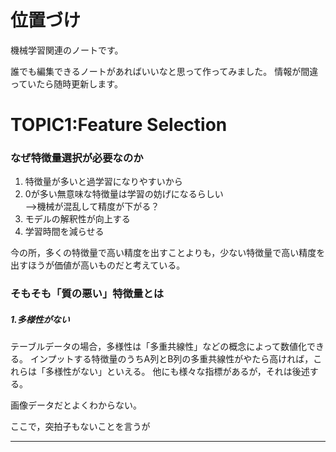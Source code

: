 # 位置づけ
機械学習関連のノートです。

誰でも編集できるノートがあればいいなと思って作ってみました。
情報が間違っていたら随時更新します。


# TOPIC1:Feature Selection
### なぜ特徴量選択が必要なのか
1. 特徴量が多いと過学習になりやすいから
1. 0が多い無意味な特徴量は学習の妨げになるらしい  
-->機械が混乱して精度が下がる？
1. モデルの解釈性が向上する
1. 学習時間を減らせる

今の所，多くの特徴量で高い精度を出すことよりも，少ない特徴量で高い精度を出すほうが価値が高いものだと考えている。

### そもそも「質の悪い」特徴量とは

##### 1.多様性がない

テーブルデータの場合，多様性は「多重共線性」などの概念によって数値化できる。
インプットする特徴量のうちA列とB列の多重共線性がやたら高ければ，これらは「多様性がない」といえる。
他にも様々な指標があるが，それは後述する。

画像データだとよくわからない。

ここで，突拍子もないことを言うが  
****

### 
